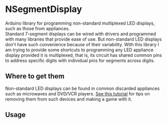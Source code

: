 # NSegmentDisplay
Arduino library for programming non-standard multiplexed LED displays, such as those from appliances.<br />
Standard 7-segment displays can be wired with drivers and programmed with many libraries that provide ease of use. But non-standard LED displays don't have such convenience because of their variability. With this library I am trying to provide some shortcuts to programming any LED appliance display provided it is multiplexed, that is, its circuit has shared common pins to address specific digits with individual pins for segments across digits. 
## Where to get them
Non-standard LED displays can be found in common discarded appliances such as microwaves and DVD/VCR players. <a href="https://metatek.blogspot.com/2020/06/hacking-non-standard-7-segment-displays.html" target="_blank">See this tutorial</a> for tips on removing them from such devices and making a game with it.
## Usage
